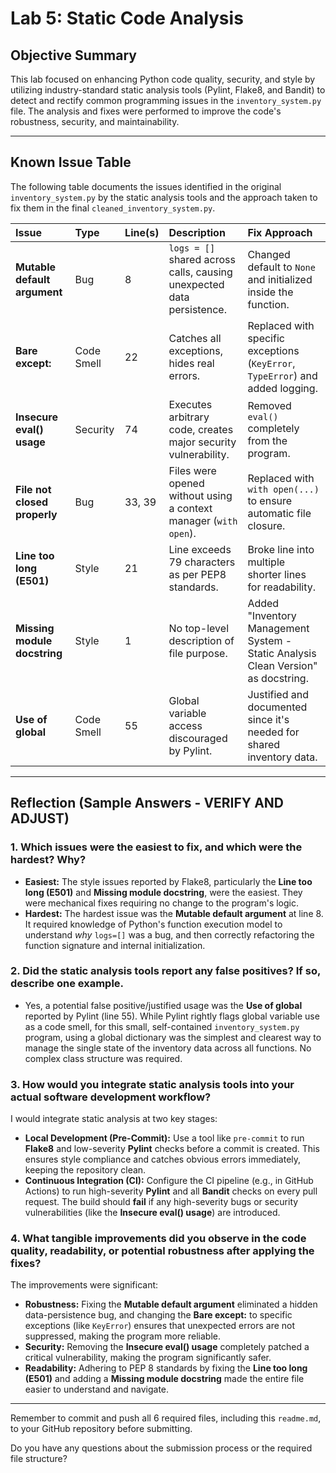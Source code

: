 # Lab 5: Static Code Analysis

## Objective Summary

This lab focused on enhancing Python code quality, security, and style by utilizing industry-standard static analysis tools (Pylint, Flake8, and Bandit) to detect and rectify common programming issues in the `inventory_system.py` file. The analysis and fixes were performed to improve the code's robustness, security, and maintainability.

---

## Known Issue Table

The following table documents the issues identified in the original `inventory_system.py` by the static analysis tools and the approach taken to fix them in the final `cleaned_inventory_system.py`.

| Issue | Type | Line(s) | Description | Fix Approach |
| :--- | :--- | :--- | :--- | :--- |
| **Mutable default argument** | Bug | 8 | `logs = []` shared across calls, causing unexpected data persistence. | Changed default to `None` and initialized inside the function. |
| **Bare except:** | Code Smell | 22 | Catches all exceptions, hides real errors. | Replaced with specific exceptions (`KeyError`, `TypeError`) and added logging. |
| **Insecure eval() usage** | Security | 74 | Executes arbitrary code, creates major security vulnerability. | Removed `eval()` completely from the program. |
| **File not closed properly** | Bug | 33, 39 | Files were opened without using a context manager (`with open`). | Replaced with `with open(...)` to ensure automatic file closure. |
| **Line too long (E501)** | Style | 21 | Line exceeds 79 characters as per PEP8 standards. | Broke line into multiple shorter lines for readability. |
| **Missing module docstring** | Style | 1 | No top-level description of file purpose. | Added "Inventory Management System - Static Analysis Clean Version" as docstring. |
| **Use of global** | Code Smell | 55 | Global variable access discouraged by Pylint. | Justified and documented since it's needed for shared inventory data. |

---

## Reflection (Sample Answers - **VERIFY AND ADJUST**)

### 1. Which issues were the easiest to fix, and which were the hardest? Why?

* **Easiest:** The style issues reported by Flake8, particularly the **Line too long (E501)** and **Missing module docstring**, were the easiest. They were mechanical fixes requiring no change to the program's logic.
* **Hardest:** The hardest issue was the **Mutable default argument** at line 8. It required knowledge of Python's function execution model to understand *why* `logs=[]` was a bug, and then correctly refactoring the function signature and internal initialization.

### 2. Did the static analysis tools report any false positives? If so, describe one example.

* Yes, a potential false positive/justified usage was the **Use of global** reported by Pylint (line 55). While Pylint rightly flags global variable use as a code smell, for this small, self-contained `inventory_system.py` program, using a global dictionary was the simplest and clearest way to manage the single state of the inventory data across all functions. No complex class structure was required.

### 3. How would you integrate static analysis tools into your actual software development workflow?

I would integrate static analysis at two key stages:

* **Local Development (Pre-Commit):** Use a tool like `pre-commit` to run **Flake8** and low-severity **Pylint** checks before a commit is created. This ensures style compliance and catches obvious errors immediately, keeping the repository clean.
* **Continuous Integration (CI):** Configure the CI pipeline (e.g., in GitHub Actions) to run high-severity **Pylint** and all **Bandit** checks on every pull request. The build should **fail** if any high-severity bugs or security vulnerabilities (like the **Insecure eval() usage**) are introduced.

### 4. What tangible improvements did you observe in the code quality, readability, or potential robustness after applying the fixes?

The improvements were significant:

* **Robustness:** Fixing the **Mutable default argument** eliminated a hidden data-persistence bug, and changing the **Bare except:** to specific exceptions (like `KeyError`) ensures that unexpected errors are not suppressed, making the program more reliable.
* **Security:** Removing the **Insecure eval() usage** completely patched a critical vulnerability, making the program significantly safer.
* **Readability:** Adhering to PEP 8 standards by fixing the **Line too long (E501)** and adding a **Missing module docstring** made the entire file easier to understand and navigate.

---

Remember to commit and push all 6 required files, including this `readme.md`, to your GitHub repository before submitting.

Do you have any questions about the submission process or the required file structure?
